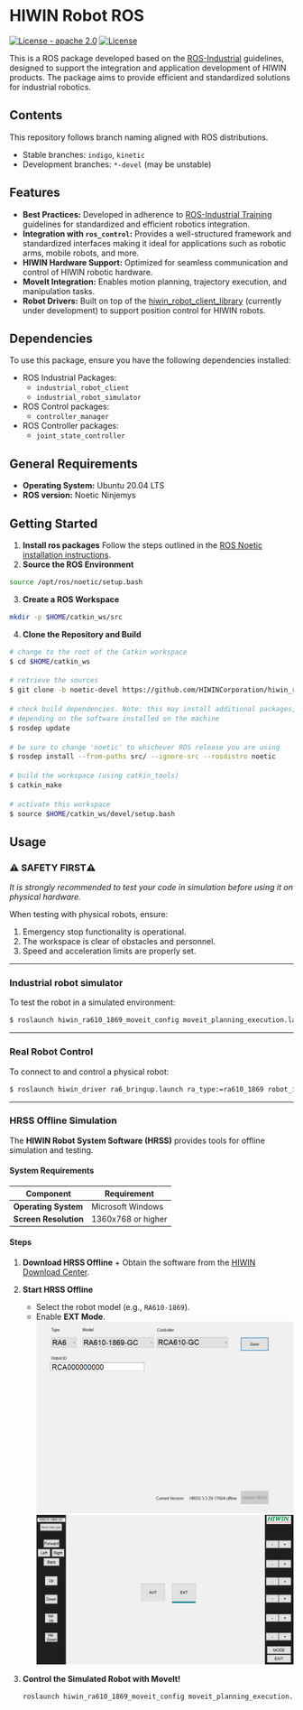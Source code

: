 # HIWIN Robot ROS

[![License - apache 2.0](https://img.shields.io/:license-Apache%202.0-yellowgreen.svg)](https://opensource.org/licenses/Apache-2.0)
[![License](https://img.shields.io/badge/License-BSD%203--Clause-blue.svg)](https://opensource.org/licenses/BSD-3-Clause)

This is a ROS package developed based on the [ROS-Industrial](http://wiki.ros.org/Industrial) guidelines, designed to support the integration and application development of HIWIN products. The package aims to provide efficient and standardized solutions for industrial robotics.

## Contents
This repository follows branch naming aligned with ROS distributions.
- Stable branches: `indigo`, `kinetic`
- Development branches: `*-devel` (may be unstable)

## Features
- **Best Practices:** Developed in adherence to [ROS-Industrial Training](https://wiki.ros.org/Industrial/Tutorials) guidelines for standardized and efficient robotics integration.
- **Integration with `ros_control`:** Provides a well-structured framework and standardized interfaces making it ideal for applications such as robotic arms, mobile robots, and more.
- **HIWIN Hardware Support:** Optimized for seamless communication and control of HIWIN robotic hardware.
- **MoveIt Integration:** Enables motion planning, trajectory execution, and manipulation tasks.
- **Robot Drivers:** Built on top of the [hiwin_robot_client_library](https://github.com/HIWINCorporation/hiwin_robot_client_library) (currently under development) to support position control for HIWIN robots.

## Dependencies 
To use this package, ensure you have the following dependencies installed:
- ROS Industrial Packages:
  - `industrial_robot_client`
  - `industrial_robot_simulator`
- ROS Control packages:
  - `controller_manager`
- ROS Controller packages:
  - `joint_state_controller`

## General Requirements
- **Operating System:** Ubuntu 20.04 LTS
- **ROS version:** Noetic Ninjemys

## Getting Started
1. **Install ros packages**
Follow the steps outlined in the [ROS Noetic installation instructions](https://wiki.ros.org/noetic/Installation).
2. **Source the ROS Environment**
```bash
source /opt/ros/noetic/setup.bash
```
3. **Create a ROS Workspace**
```bash
mkdir -p $HOME/catkin_ws/src
```
4. **Clone the Repository and Build**
```bash
# change to the root of the Catkin workspace
$ cd $HOME/catkin_ws

# retrieve the sources
$ git clone -b noetic-devel https://github.com/HIWINCorporation/hiwin_ros.git src/

# check build dependencies. Note: this may install additional packages,
# depending on the software installed on the machine
$ rosdep update

# be sure to change 'noetic' to whichever ROS release you are using
$ rosdep install --from-paths src/ --ignore-src --rosdistro noetic

# build the workspace (using catkin_tools)
$ catkin_make

# activate this workspace
$ source $HOME/catkin_ws/devel/setup.bash
```

## Usage
### :warning: **SAFETY FIRST**:warning:
*It is strongly recommended to test your code in simulation before using it on physical hardware.*

When testing with physical robots, ensure:
1. Emergency stop functionality is operational.
2. The workspace is clear of obstacles and personnel.
3. Speed and acceleration limits are properly set.

---

### Industrial robot simulator
To test the robot in a simulated environment:
```bash
$ roslaunch hiwin_ra610_1869_moveit_config moveit_planning_execution.launch sim:=true
```

---

### Real Robot Control
To connect to and control a physical robot:
```bash
$ roslaunch hiwin_driver ra6_bringup.launch ra_type:=ra610_1869 robot_ip:=<robot ip>
```

---

### HRSS Offline Simulation
The **HIWIN Robot System Software (HRSS)** provides tools for offline simulation and testing.

#### System Requirements
| **Component**        | **Requirement**          |
|-----------------------|--------------------------|
| **Operating System**  | Microsoft Windows        |
| **Screen Resolution** | 1360x768 or higher       |

#### Steps
1. **Download HRSS Offline**  +
   Obtain the software from the [HIWIN Download Center](https://www.hiwinsupport.com/download_center.aspx?pid=MAR).

2. **Start HRSS Offline**  
   - Select the robot model (e.g., `RA610-1869`).
   - Enable **EXT Mode**.
     ![HRSS Start](doc/images/hrss_offline_start.png)
     ![Remote Mode](doc/images/remote_mode.png)

3. **Control the Simulated Robot with MoveIt!**  
   ```bash
   roslaunch hiwin_ra610_1869_moveit_config moveit_planning_execution.launch sim:=false robot_ip:=<workstation ip>
   ```
  